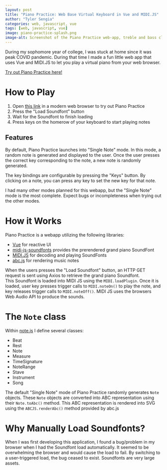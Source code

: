 ```yaml
---
layout: post
title: "Piano Practice: Web Base Virtual Keyboard in Vue and MIDI.JS"
author: "Tyler Sengia"
categories: web, javascript, vue
tags: [web, javascript, vue]
image: piano-practice-splash.png
image-alt: Screenshot of the Piano Practice web-app, treble and bass cleffs are visible.
---
```


During my sophomore year of college, I was stuck at home since it was peak COVID pandemic. During that time I made a fun little web app that uses Vue and MIDI.JS to let you play a virtual piano from your web browser.

<div class="note" >
  <a href="https://master.d1e5qjqqw33xnw.amplifyapp.com/" >Try out Piano Practice here!</a>
</div>

# How to Play
1. Open [this link](https://master.d1e5qjqqw33xnw.amplifyapp.com) in a modern web browser to try out Piano Practice
2. Press the "Load Soundfont" button 
3. Wait for the Soundfont to finish loading
4. Press keys on the homerow of your keyboard to start playing notes

## Features
By default, Piano Practice launches into "Single Note" mode. In this mode, a random note is generated and displayed to the user. Once the user presses the correct key corresponding to the note, a new note is randomly generated.  

The key bindings are configurable by pressing the "Keys" button. By clicking on a note, you can press any key to set the new key for that note.

I had many other modes planned for this webapp, but the "Single Note" mode is the most complete. Expect bugs or incompleteness when trying out the other modes.

# How it Works
Piano Practice is a webapp utilizing the following libraries:
- [Vue](https://vuejs.org/) for reactive UI
- [midi-js-soundfonts](https://github.com/gleitz/midi-js-soundfonts) provides the prerendered grand piano SoundFont
- [MIDI.JS](https://github.com/mudcube/MIDI.js/) for decoding and playing SoundFonts
- [abc.js](https://github.com/paulrosen/abcjs) for rendering music notes

When the users presses the "Load Soundfont" button, an HTTP GET request is sent using Axios to retrieve the grand piano Soundfont.  
This Soundfont is loaded into MIDI JS using the `MIDI.loadPlugin`. Once it is loaded, user key presses trigger calls to `MIDI.noteOn()` to play the note, and key releases trigger calls to `MIDI.noteOff()`. MIDI JS uses the browsers Web Audio API to produce the sounds.

# The `Note` class
Within [note.js](https://github.com/tsengia/PianoPractice/blob/master/js/note.js) I define several classes:
- Beat
- Rest
- Note
- Measure
- TimeSignature
- NoteRange
- Stave
- Instrument
- Song

The default "Single Note" mode of Piano Practice randomly generates `Note` objects. These `Note` objects are converted into ABC representation using their `Note.toAbc()` method. 
This ABC representation is rendered into SVG using the `ABCJS.renderAbc()` method provided by abc.js

# Why Manually Load Soundfonts?
When I was first developing this application, I found a bug/problem in my browser when I had the Soundfont load automatically. It seemed to be overwhelming the browser and would cause the load to fail. By switching to a user-triggered load, the bug ceased to exist. Soundfonts are very large assets.